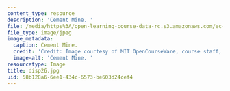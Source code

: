 ```yaml
---
content_type: resource
description: 'Cement Mine. '
file: /media/https%3A/open-learning-course-data-rc.s3.amazonaws.com/ec-s06-design-for-demining-spring-2007/58b128a66ee1434c6573be603d24cef4_disp26.jpg
file_type: image/jpeg
image_metadata:
  caption: Cement Mine.
  credit: 'Credit: Image courtesy of MIT OpenCourseWare, course staff, and students.'
  image-alt: 'Cement Mine. '
resourcetype: Image
title: disp26.jpg
uid: 58b128a6-6ee1-434c-6573-be603d24cef4
---
```

